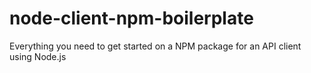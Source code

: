 node-client-npm-boilerplate
===========================

Everything you need to get started on a NPM package for an API client using Node.js

